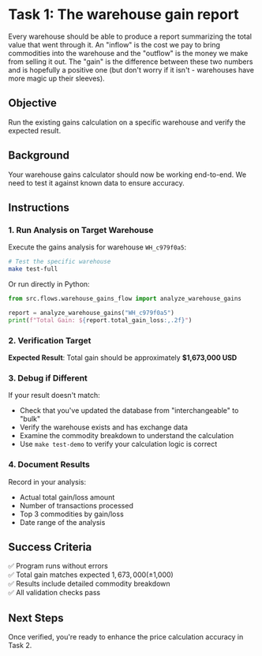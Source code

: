 # Task 1: The warehouse gain report

Every warehouse should be able to produce a report summarizing the total value that went through it. An "inflow" is the cost we pay to bring commodities into the warehouse and the "outflow" is the money we make from selling it out. The "gain" is the difference between these two numbers and is hopefully a positive one (but don't worry if it isn't - warehouses have more magic up their sleeves).

## Objective
Run the existing gains calculation on a specific warehouse and verify the expected result.

## Background
Your warehouse gains calculator should now be working end-to-end. We need to test it against known data to ensure accuracy.

## Instructions

### 1. Run Analysis on Target Warehouse
Execute the gains analysis for warehouse `WH_c979f0a5`:

```bash
# Test the specific warehouse
make test-full
```

Or run directly in Python:
```python
from src.flows.warehouse_gains_flow import analyze_warehouse_gains

report = analyze_warehouse_gains("WH_c979f0a5")
print(f"Total Gain: ${report.total_gain_loss:,.2f}")
```

### 2. Verification Target
**Expected Result**: Total gain should be approximately **$1,673,000 USD**

### 3. Debug if Different
If your result doesn't match:
- Check that you've updated the database from "interchangeable" to "bulk"
- Verify the warehouse exists and has exchange data
- Examine the commodity breakdown to understand the calculation
- Use `make test-demo` to verify your calculation logic is correct

### 4. Document Results
Record in your analysis:
- Actual total gain/loss amount
- Number of transactions processed
- Top 3 commodities by gain/loss
- Date range of the analysis

## Success Criteria
✅ Program runs without errors  
✅ Total gain matches expected $1,673,000 (±$1,000)  
✅ Results include detailed commodity breakdown  
✅ All validation checks pass  

## Next Steps
Once verified, you're ready to enhance the price calculation accuracy in Task 2.
